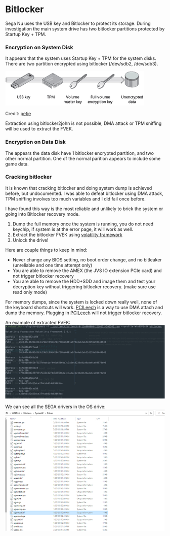 # Bitlocker
Sega Nu uses the USB key and Bitlocker to protect its storage. During investigation the main system drive has two bitlocker partitions protected by Startup Key + TPM.

### Encryption on System Disk
It appears that the system uses Startup Key + TPM for the system disks. There are two partition encrypted using bitlocker (/dev/sdb2, /dev/sdb3).

![](../res/mdsf5.gif)

Credit: [petje](http://www.emuline.org/topic/1695-arcade-pc-chunithm-amazon-v130-omnimix-sega-nu-11/?do=findComment&comment=65867)

Extraction using bitlocker2john is not possible, DMA attack or TPM sniffing will be used to extract the FVEK.


### Encryption on Data Disk
The appears the data disk have 1 bitlocker encrypted partition, and two other normal partition. One of the normal parition appears to include some game data.


### Cracking bitlocker
It is known that cracking bitlocker and doing system dump is achieved before, but undocumented. I was able to defeat bitlocker using DMA attack, TPM sniffing involves too much variables and I did fail once before.

I have found this way is the most reliable and unlikely to brick the system or going into Bitlocker recovery mode.

1. Dump the full memory once the system is running, you do not need keychip, if system is at the error page, it will work as well.
2. Extract the bitlocker FVEK using [volatility framework](https://github.com/elceef/bitlocker)
3. Unlock the drive!

Here are couple things to keep in mind:

* Never change any BIOS setting, no boot order change, and no bitleaker (unreliable and one time attempt only)
* You are able to remove the AMEX (the JVS IO extension PCIe card) and not trigger bitlocker recovery
* You are able to remove the HDD+SDD and image them and test your decryption key without triggering bitlocker recovery. (make sure use read only mode)

For memory dumps, since the system is locked down really well, none of the keyboard shortcuts will work. [PCILeech](https://github.com/ufrisk/pcileech) is a way to use DMA attach and dump the memory. Plugging in [PCILeech](https://github.com/ufrisk/pcileech) will not trigger bitlocker recovery.

An example of extracted FVEK:
![volume keys](../res/vol.png)

We can see all the SEGA drivers in the OS drive:
![drivers](../res/drivers.png)
